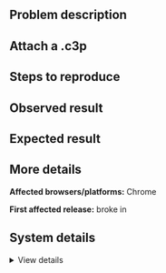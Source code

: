 ## Problem description



## Attach a .c3p



## Steps to reproduce



## Observed result



## Expected result



## More details



**Affected browsers/platforms:** Chrome

**First affected release:** broke in 

## System details

<details><summary>View details</summary>

Platform information
Product: Construct 3 r375 (beta)
Browser: Chrome 120.0.6099.217
Browser engine: Chromium
Context: browser
Operating system: Windows 11
Device type: desktop
Device pixel ratio: 1.5
Logical CPU cores: 16
Approx. device memory: 8 GB
User agent: Mozilla/5.0 (Windows NT 10.0; Win64; x64) AppleWebKit/537.36 (KHTML, like Gecko) Chrome/120.0.0.0 Safari/537.36
Language setting: en-US

Local storage
Storage quota (approx): 283 gb
Storage usage (approx): 574 mb (0.2%)
Persistant storage: Yes

Browser support notes
This list contains missing features that are not required, but could improve performance or user experience if supported.

Nothing is missing. Everything is OK!
WebGL information
Version string: WebGL 2.0 (OpenGL ES 3.0 Chromium)
Numeric version: 2
Supports NPOT textures: yes
Supports GPU profiling: no
Supports highp precision: yes
Vendor: Google Inc. (AMD)
Renderer: ANGLE (AMD, AMD Radeon(TM) Graphics (0x00001638) Direct3D11 vs_5_0 ps_5_0, D3D11)
Major performance caveat: no
Maximum texture size: 16384
Point size range: 1 to 1024
Extensions:

EXT_color_buffer_float
EXT_color_buffer_half_float
EXT_disjoint_timer_query_webgl2
EXT_float_blend
EXT_texture_compression_bptc
EXT_texture_compression_rgtc
EXT_texture_filter_anisotropic
EXT_texture_norm16
KHR_parallel_shader_compile
OES_draw_buffers_indexed
OES_texture_float_linear
OVR_multiview2
WEBGL_clip_cull_distance
WEBGL_compressed_texture_s3tc
WEBGL_compressed_texture_s3tc_srgb
WEBGL_debug_renderer_info
WEBGL_debug_shaders
WEBGL_lose_context
WEBGL_multi_draw
WEBGL_provoking_vertex
Audio information
System sample rate: 48000 Hz
Output channels: 2
Output interpretation: speakers
Supported decode formats:

WebM Opus (audio/webm;codecs=opus)
WebM Vorbis (audio/webm;codecs=vorbis)
MPEG-4 Opus (audio/mp4;codecs=opus)
MPEG-4 AAC (audio/mp4;codecs=mp4a.40.2)
MP3 (audio/mpeg)
FLAC (audio/flac)
PCM WAV (audio/wav;codecs=1)
Supported encode formats:

WebM Opus (audio/webm;codecs=opus)
Video information
Supported decode formats:

WebM AV1 (video/webm;codecs=av01.0.00M.08)
WebM VP9 (video/webm;codecs=vp9)
WebM VP8 (video/webm;codecs=vp8)
MPEG-4 AV1 (video/mp4;codecs=av01.0.00M.08)
MPEG-4 H.265 (video/mp4;codecs=hev1.1.2.L93.B0)
MPEG-4 H.264 (video/mp4;codecs=avc1.420034)
Supported encode formats:

WebM AV1 (video/webm;codecs=av01.0.00M.08)
WebM VP9 (video/webm;codecs=vp9)
WebM VP8 (video/webm;codecs=vp8)
WebM H.264 (video/webm;codecs=avc1.420034)

</details>
